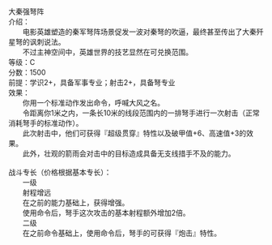 <title>大秦强弩阵</title>
<meta name="GENERATOR" content="WinCHM">
<meta http-equiv="Content-Type" content="text/html; charset=gb2312">
<br>
<br>大秦强弩阵
<br>介绍：
<br>　　电影英雄塑造的秦军弩阵场景促发一波对秦弩的吹逼，最终甚至传出了大秦歼星弩的讽刺说法。
<br>　　不过主神空间中，英雄世界的技艺显然在可兑换范围。
<br>等级：C
<br>分数：1500
<br>前提：学识2+，具备军事专业；射击2+，具备弩专业
<br>效果：
<br>　　你用一个标准动作发出命令，呼喊大风之名。
<br>　　令距离你1米之内，一条长10米的线段范围内的一排弩手进行一次射击（正常消耗弩手的标准动作）。
<br>　　此次射击中，他们可获得『超级贯穿』特性以及破甲值+6、高速值+3的效果。
<br>　　此外，壮观的箭雨会对击中的目标造成具备无支线措手不及的能力。
<br>
<br>战斗专长（价格根据基本专长）：
<br>　　一级
<br>　　射程增远
<br>　　在之前的能力基础上，获得增强。
<br>　　使用命令后，弩手这次攻击的基本射程额外增加2倍。
<br>　　二级
<br>　　在之前命令基础上，使用命令后，弩手的可获得『炮击』特性。
<br>